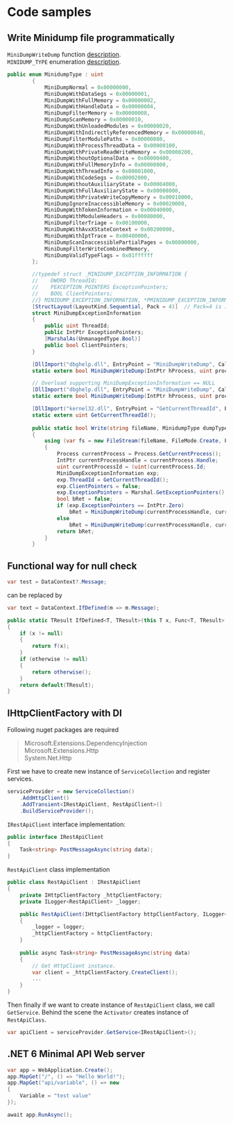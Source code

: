 # Code samples

## Write Minidump file programmatically

`MiniDumpWriteDump` function [description](https://docs.microsoft.com/en-us/windows/win32/api/minidumpapiset/nf-minidumpapiset-minidumpwritedump).  
`MINIDUMP_TYPE` enumeration [description](https://docs.microsoft.com/en-us/windows/win32/api/minidumpapiset/ne-minidumpapiset-minidump_type).

``` csharp
public enum MinidumpType : uint
		{
			MiniDumpNormal = 0x00000000,
			MiniDumpWithDataSegs = 0x00000001,
			MiniDumpWithFullMemory = 0x00000002,
			MiniDumpWithHandleData = 0x00000004,
			MiniDumpFilterMemory = 0x00000008,
			MiniDumpScanMemory = 0x00000010,
			MiniDumpWithUnloadedModules = 0x00000020,
			MiniDumpWithIndirectlyReferencedMemory = 0x00000040,
			MiniDumpFilterModulePaths = 0x00000080,
			MiniDumpWithProcessThreadData = 0x00000100,
			MiniDumpWithPrivateReadWriteMemory = 0x00000200,
			MiniDumpWithoutOptionalData = 0x00000400,
			MiniDumpWithFullMemoryInfo = 0x00000800,
			MiniDumpWithThreadInfo = 0x00001000,
			MiniDumpWithCodeSegs = 0x00002000,
			MiniDumpWithoutAuxiliaryState = 0x00004000,
			MiniDumpWithFullAuxiliaryState = 0x00008000,
			MiniDumpWithPrivateWriteCopyMemory = 0x00010000,
			MiniDumpIgnoreInaccessibleMemory = 0x00020000,
			MiniDumpWithTokenInformation = 0x00040000,
			MiniDumpWithModuleHeaders = 0x00080000,
			MiniDumpFilterTriage = 0x00100000,
			MiniDumpWithAvxXStateContext = 0x00200000,
			MiniDumpWithIptTrace = 0x00400000,
			MiniDumpScanInaccessiblePartialPages = 0x00800000,
			MiniDumpFilterWriteCombinedMemory,
			MiniDumpValidTypeFlags = 0x01ffffff
		};

		//typedef struct _MINIDUMP_EXCEPTION_INFORMATION {
		//    DWORD ThreadId;
		//    PEXCEPTION_POINTERS ExceptionPointers;
		//    BOOL ClientPointers;
		//} MINIDUMP_EXCEPTION_INFORMATION, *PMINIDUMP_EXCEPTION_INFORMATION;
		[StructLayout(LayoutKind.Sequential, Pack = 4)]  // Pack=4 is important! So it works also for x64!
		struct MiniDumpExceptionInformation
		{
			public uint ThreadId;
			public IntPtr ExceptionPointers;
			[MarshalAs(UnmanagedType.Bool)]
			public bool ClientPointers;
		}

		[DllImport("dbghelp.dll", EntryPoint = "MiniDumpWriteDump", CallingConvention = CallingConvention.StdCall, CharSet = CharSet.Unicode, ExactSpelling = true, SetLastError = true)]
		static extern bool MiniDumpWriteDump(IntPtr hProcess, uint processId, SafeHandle hFile, uint dumpType, ref MiniDumpExceptionInformation expParam, IntPtr userStreamParam, IntPtr callbackParam);

		// Overload supporting MiniDumpExceptionInformation == NULL
		[DllImport("dbghelp.dll", EntryPoint = "MiniDumpWriteDump", CallingConvention = CallingConvention.StdCall, CharSet = CharSet.Unicode, ExactSpelling = true, SetLastError = true)]
		static extern bool MiniDumpWriteDump(IntPtr hProcess, uint processId, SafeHandle hFile, uint dumpType, IntPtr expParam, IntPtr userStreamParam, IntPtr callbackParam);

		[DllImport("kernel32.dll", EntryPoint = "GetCurrentThreadId", ExactSpelling = true)]
		static extern uint GetCurrentThreadId();
		
		public static bool Write(string fileName, MinidumpType dumpType)
		{
			using (var fs = new FileStream(fileName, FileMode.Create, FileAccess.Write, FileShare.None))
			{
				Process currentProcess = Process.GetCurrentProcess();
				IntPtr currentProcessHandle = currentProcess.Handle;
				uint currentProcessId = (uint)currentProcess.Id;
				MiniDumpExceptionInformation exp;
				exp.ThreadId = GetCurrentThreadId();
				exp.ClientPointers = false;
				exp.ExceptionPointers = Marshal.GetExceptionPointers();
				bool bRet = false;
				if (exp.ExceptionPointers == IntPtr.Zero)
					bRet = MiniDumpWriteDump(currentProcessHandle, currentProcessId, fs.SafeFileHandle, (uint)dumpType, IntPtr.Zero, IntPtr.Zero, IntPtr.Zero);
				else
					bRet = MiniDumpWriteDump(currentProcessHandle, currentProcessId, fs.SafeFileHandle, (uint)dumpType, ref exp, IntPtr.Zero, IntPtr.Zero);
				return bRet;
			}
		}
```

## Functional way for null check
``` csharp
var test = DataContext?.Message;
```
can be replaced by

``` csharp
var text = DataContext.IfDefined(m => m.Message);
```
``` csharp
public static TResult IfDefined<T, TResult>(this T x, Func<T, TResult> f, Func<TResult> otherwise = null)
{
    if (x != null)
    {
        return f(x);
    }
    if (otherwise != null)
    {
        return otherwise();
    }
    return default(TResult);
}
```

## IHttpClientFactory with DI

Following nuget packages are required
> Microsoft.Extensions.DependencyInjection  
> Microsoft.Extensions.Http  
> System.Net.Http  

First we have to create new instance of `ServiceCollection` and register services.

``` csharp
serviceProvider = new ServiceCollection()
	.AddHttpClient()
	.AddTransient<IRestApiClient, RestApiClient>()
	.BuildServiceProvider();
```

`IRestApiClient` interface implementation:
``` csharp
public interface IRestApiClient
{
	Task<string> PostMessageAsync(string data);
}
```

`RestApiClient` class implementation

``` csharp
public class RestApiClient : IRestApiClient
{
    private IHttpClientFactory _httpClientFactory;    
    private ILogger<RestApiClient> _logger;

    public RestApiClient(IHttpClientFactory httpClientFactory, ILogger<RestApiClient> logger)
    {
        _logger = logger;
        _httpClientFactory = httpClientFactory;
    }
    
    public async Task<string> PostMessageAsync(string data)
    {
		// Get HttpClient instance.
        var client = _httpClientFactory.CreateClient();
		...
    }
}
```

Then finally if we want to create instance of `RestApiClient` class, we call `GetService`. Behind the scene the `Activator` creates instance of `RestApiClass`.

``` csharp
var apiClient = serviceProvider.GetService<IRestApiClient>();
```

## .NET 6 Minimal API Web server

```csharp
var app = WebApplication.Create();
app.MapGet("/", () => "Hello World!");
app.MapGet("api/variable", () => new
{
    Variable = "test value"
});

await app.RunAsync();

```